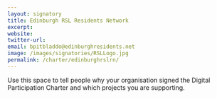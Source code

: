 ```yaml
---
layout: signatory
title: Edinburgh RSL Residents Network
excerpt: 
website: 
twitter-url: 
email: bpitbladdo@edinburghresidents.net
image: /images/signatories/RSLLogo.jpg
permalink: /charter/edinburghrslrn/
---
```


Use this space to tell people why your organisation signed the Digital Participation Charter and which projects you are supporting.